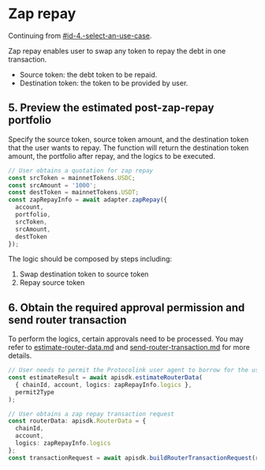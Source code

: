 # Zap repay

Continuing from [#id-4.-select-an-use-case](./#id-4.-select-an-use-case "mention").

Zap repay enables user to swap any token to repay the debt in one transaction.

* Source token: the debt token to be repaid.
* Destination token: the token to be provided by user.

## 5. Preview the estimated post-zap-repay portfolio

Specify the source token, source token amount, and the destination token that the user wants to repay. The function will return the destination token amount, the portfolio after repay, and the logics to be executed.

```typescript
// User obtains a quotation for zap repay
const srcToken = mainnetTokens.USDC;
const srcAmount = '1000';
const destToken = mainnetTokens.USDT;
const zapRepayInfo = await adapter.zapRepay({
  account,
  portfolio,
  srcToken,
  srcAmount,
  destToken
});
```

The logic should be composed by steps including:

1. Swap destination token to source token
2. Repay source token

## 6. Obtain the required approval permission and send router transaction

To perform the logics, certain approvals need to be processed. You may refer to [estimate-router-data.md](../../protocolink-sdk/estimate-router-data.md "mention") and [send-router-transaction.md](../../protocolink-sdk/send-router-transaction.md "mention") for more details.

```typescript
// User needs to permit the Protocolink user agent to borrow for the user
const estimateResult = await apisdk.estimateRouterData(
  { chainId, account, logics: zapRepayInfo.logics },
  permit2Type
);

// User obtains a zap repay transaction request
const routerData: apisdk.RouterData = {
  chainId,
  account,
  logics: zapRepayInfo.logics
};
const transactionRequest = await apisdk.buildRouterTransactionRequest(routerData);
```
